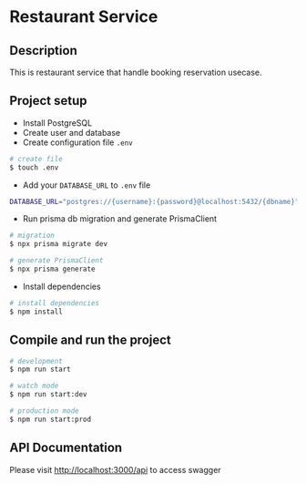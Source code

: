 # Restaurant Service

## Description

This is restaurant service that handle booking reservation usecase.

## Project setup

- Install PostgreSQL
- Create user and database
- Create configuration file `.env`

```bash
# create file
$ touch .env
```

- Add your `DATABASE_URL` to `.env` file

```bash
DATABASE_URL="postgres://{username}:{password}@localhost:5432/{dbname}"
```

- Run prisma db migration and generate PrismaClient

```bash
# migration
$ npx prisma migrate dev

# generate PrismaClient
$ npx prisma generate
```

- Install dependencies

```bash
# install dependencies
$ npm install
```

## Compile and run the project

```bash
# development
$ npm run start

# watch mode
$ npm run start:dev

# production mode
$ npm run start:prod
```

## API Documentation

Please visit <http://localhost:3000/api> to access swagger
